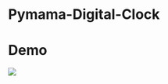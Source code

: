 # Pymama-Digital-Clock

# Demo 
<img src="https://github.com/TanvirIsalmBaizid/Pymama-Digital-Clock/blob/main/Digital-Clock/demo.png?raw=true">
